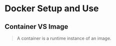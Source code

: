# Docker  Setup and Use




## Container VS Image 

> A container is a runtime instance of an image.